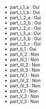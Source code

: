 - part_I_1_a : Oui
- part_I_1_b : Oui
- part_I_2_a : Oui
- part_I_2_b : Oui
- part_I_2_c : Oui
- part_I_3_a : Oui
- part_I_3_b : Oui
- part_I_3_c : Oui
- part_II_1 : Oui
- part_II_2 : Non
- part_III_1 : Non
- part_III_2 : Non
- part_III_3 : Non
- part_IV_1 : Non
- part_IV_2 : Non
- part_IV_3 : Non
- part_V_1 : Non
- part_V_2 : Non
- part_V_3 : Non